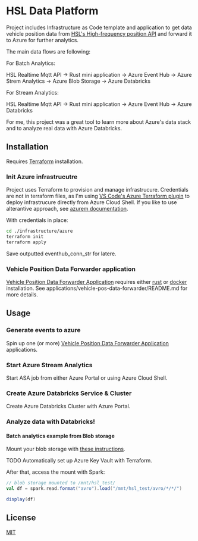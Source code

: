 # HSL Data Platform

Project includes Infrastructure as Code template and application to get data vehicle position data from [HSL's High-frequency position API](https://digitransit.fi/en/developers/apis/4-realtime-api/vehicle-positions/) and forward it to Azure for further analytics.

The main data flows are following:

For Batch Analytics:

HSL Realtime Mqtt API -> Rust mini application -> Azure Event Hub -> Azure Strem Analytics -> Azure Blob Storage -> Azure Databricks

For Stream Analytics:

HSL Realtime Mqtt API -> Rust mini application -> Azure Event Hub -> Azure Databricks

For me, this project was a great tool to learn more about Azure's data stack and to analyze real data with Azure Databricks.

## Installation

Requires [Terraform](https://www.terraform.io/) installation.

### Init Azure infrastrucutre

Project uses Terraform to provision and manage infrastrucure. Credentials are not in terraform files, as I'm using [VS Code's Azure Terraform plugin](https://marketplace.visualstudio.com/items?itemName=ms-azuretools.vscode-azureterraform) to deploy infrastrucure directly from Azure Cloud Shell. If you like to use alterantive approach, see [azurem documentation](https://www.terraform.io/docs/providers/azurerm/index.html).

With credentials in place:

```bash
cd ./infrastructure/azure
terraform init
terraform apply
```

Save outputted eventhub_conn_str for latere.

### Vehicle Position Data Forwarder application

[Vehicle Position Data Forwarder Application](applications/vehicle-pos-data-forwarder/) requires either [rust](https://waww.rust-lang.org) or [docker](https://www.docker.com/) installation. See applications/vehicle-pos-data-forwarder/README.md for more details. 

## Usage

### Generate events to azure

Spin up one (or more) [Vehicle Position Data Forwarder Application](applications/vehicle-pos-data-forwarder/) applications.

### Start Azure Stream Analytics

Start ASA job from either Azure Portal or using Azure Cloud Shell.

### Create Azure Databricks Service & Cluster

Create Azure Databricks Cluster with Azure Portal.

### Analyze data with Databricks!

#### Batch analytics example from Blob storage

Mount your blob storage with [these instructions](https://docs.microsoft.com/en-gb/azure/databricks/data/data-sources/azure/azure-storage).

TODO Automatically set up Azure Key Vault with Terraform.

After that, access the mount with Spark:

```scala
// blob storage mounted to /mnt/hsl_test/
val df = spark.read.format("avro").load("/mnt/hsl_test/avro/*/*/")

display(df)
``` 

## License
[MIT](https://choosealicense.com/licenses/mit/)
